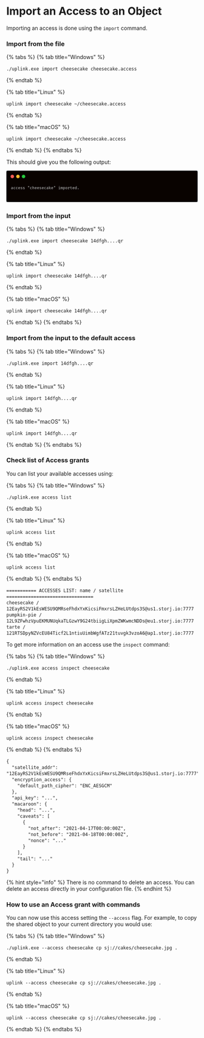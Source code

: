 # Import an Access to an Object

Importing an access is done using the `import` command.

### Import from the file

{% tabs %}
{% tab title="Windows" %}
```
./uplink.exe import cheesecake cheesecake.access
```
{% endtab %}

{% tab title="Linux" %}
```
uplink import cheesecake ~/cheesecake.access
```
{% endtab %}

{% tab title="macOS" %}
```
uplink import cheesecake ~/cheesecake.access
```
{% endtab %}
{% endtabs %}

This should give you the following output:

![](../../../.gitbook/assets/access-import.png)

### Import from the input

{% tabs %}
{% tab title="Windows" %}
```
./uplink.exe import cheesecake 14dfgh....qr
```
{% endtab %}

{% tab title="Linux" %}
```
uplink import cheesecake 14dfgh....qr
```
{% endtab %}

{% tab title="macOS" %}
```
uplink import cheesecake 14dfgh....qr
```
{% endtab %}
{% endtabs %}

### Import from the input to the default access

{% tabs %}
{% tab title="Windows" %}
```
./uplink.exe import 14dfgh....qr
```
{% endtab %}

{% tab title="Linux" %}
```
uplink import 14dfgh....qr
```
{% endtab %}

{% tab title="macOS" %}
```
uplink import 14dfgh....qr
```
{% endtab %}
{% endtabs %}

### Check list of Access grants

You can list your available accesses using:

{% tabs %}
{% tab title="Windows" %}
```
./uplink.exe access list
```
{% endtab %}

{% tab title="Linux" %}
```
uplink access list
```
{% endtab %}

{% tab title="macOS" %}
```
uplink access list
```
{% endtab %}
{% endtabs %}

```
=========== ACCESSES LIST: name / satellite ================================
cheesecake / 12EayRS2V1kEsWESU9QMRseFhdxYxKicsiFmxrsLZHeLUtdps3S@us1.storj.io:7777
pumpkin-pie / 12L9ZFwhzVpuEKMUNUqkaTLGzwY9G24tbiigLiXpmZWKwmcNDDs@eu1.storj.io:7777
tarte / 121RTSDpyNZVcEU84Ticf2L1ntiuUimbWgfATz21tuvgk3vzoA6@ap1.storj.io:7777
```

To get more information on an access use the `inspect` command:

{% tabs %}
{% tab title="Windows" %}
```
./uplink.exe access inspect cheesecake
```
{% endtab %}

{% tab title="Linux" %}
```
uplink access inspect cheesecake
```
{% endtab %}

{% tab title="macOS" %}
```
uplink access inspect cheesecake
```
{% endtab %}
{% endtabs %}

```
{
  "satellite_addr": "12EayRS2V1kEsWESU9QMRseFhdxYxKicsiFmxrsLZHeLUtdps3S@us1.storj.io:7777",
  "encryption_access": {
    "default_path_cipher": "ENC_AESGCM"
  },
  "api_key": "...",
  "macaroon": {
    "head": "...",
    "caveats": [
      {
        "not_after": "2021-04-17T00:00:00Z",
        "not_before": "2021-04-18T00:00:00Z",
        "nonce": "..."
      }
    ],
    "tail": "..."
  }
}
```

{% hint style="info" %}
There is no command to delete an access. You can delete an access directly in your configuration file.
{% endhint %}

### How to use an Access grant with commands

You can now use this access setting the `--access` flag. For example, to copy the shared object to your current directory you would use:

{% tabs %}
{% tab title="Windows" %}
```
./uplink.exe --access cheesecake cp sj://cakes/cheesecake.jpg .
```
{% endtab %}

{% tab title="Linux" %}
```
uplink --access cheesecake cp sj://cakes/cheesecake.jpg .
```
{% endtab %}

{% tab title="macOS" %}
```
uplink --access cheesecake cp sj://cakes/cheesecake.jpg .
```
{% endtab %}
{% endtabs %}
